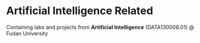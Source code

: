 # Artificial Intelligence Related
Containing labs and projects from __Artificial Intelligence__ (DATA130008.01) @ Fudan University

